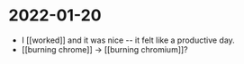 # 2022-01-20

- I [[worked]] and it was nice -- it felt like a productive day.
- [[burning chrome]] -> [[burning chromium]]?
